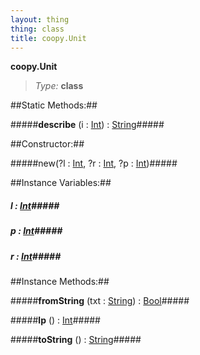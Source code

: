 ```yaml
---
layout: thing
thing: class
title: coopy.Unit
---
```

**coopy.Unit**



> *Type:* **class**


##Static Methods:##


#####**describe** (i : <a href="../Int.html" class="type">Int</a>) : <a href="../String.html" class="type">String</a>#####



##Constructor:##

#####new(?l : <a href="../Int.html" class="type">Int</a>, ?r : <a href="../Int.html" class="type">Int</a>, ?p : <a href="../Int.html" class="type">Int</a>)#####



##Instance Variables:##

##### **l**  : <a href="../Int.html" class="type">Int</a>#####



##### **p**  : <a href="../Int.html" class="type">Int</a>#####



##### **r**  : <a href="../Int.html" class="type">Int</a>#####



##Instance Methods:##


#####**fromString** (txt : <a href="../String.html" class="type">String</a>) : <a href="../Bool.html" class="type">Bool</a>#####




#####**lp** () : <a href="../Int.html" class="type">Int</a>#####




#####**toString** () : <a href="../String.html" class="type">String</a>#####




